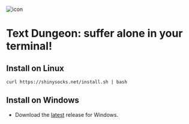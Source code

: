 ![icon](https://github.com/Masbender/text-dungeon/assets/91911303/df8d9d13-cc17-4596-a021-e903e3490d5f)
# Text Dungeon: suffer alone in your terminal!

## Install on Linux
`curl https://shinysocks.net/install.sh | bash`

## Install on Windows
- Download the [latest](https://github.com/Masbender/text-dungeon/releases/latest) release for Windows.
